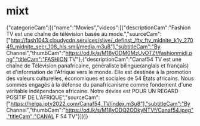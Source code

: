 # mixt
{"categorieCam":[{"name":"Movies","videos":[{"descriptionCam":"Fashion TV est une chaîne de télévision basée au mode.","sourceCam":["http://fash1043.cloudycdn.services/slive/_definst_/ftv_ftv_midnite_k1y_27049_midnite_secr_108_hls.smil/media.m3u8"],"subtitleCam":"By Channel","thumbCam":"https://od.lk/s/M18yODM0MzUyOTZf/fashionmidi.png","titleCam":"FASHION TV"},{"descriptionCam":"Canaf54 TV est une chaîne de Télévision panafricaine, généraliste bilingue(anglais et français) et d'information de l'Afrique vers le monde. Elle est destinée à la promotion des valeurs culturelles, économiques et sociales de 54 États africains. Nous sommes engagés à la défense du panafricanisme comme fondement d'une véritable indépendance africaine. Notre dévise est POUR UN REGARD POSITIF DE L'AFRIQUE","sourceCam":["https://helga.iptv2022.com/Canaf54_TV/index.m3u8"],"subtitleCam":"By Channel","thumbCam":"https://od.lk/s/M18yODQ2ODkyNTVf/Canaf54.jpeg","titleCam":"CANAL F 54 TV"}]}]}
